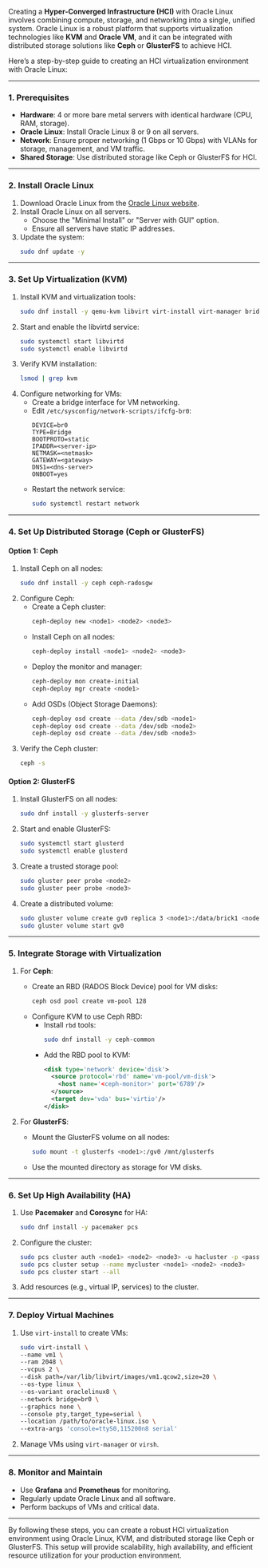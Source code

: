 Creating a **Hyper-Converged Infrastructure (HCI)** with Oracle Linux involves combining compute, storage, and networking into a single, unified system. Oracle Linux is a robust platform that supports virtualization technologies like **KVM** and **Oracle VM**, and it can be integrated with distributed storage solutions like **Ceph** or **GlusterFS** to achieve HCI.

Here’s a step-by-step guide to creating an HCI virtualization environment with Oracle Linux:

---

### **1. Prerequisites**
- **Hardware**: 4 or more bare metal servers with identical hardware (CPU, RAM, storage).
- **Oracle Linux**: Install Oracle Linux 8 or 9 on all servers.
- **Network**: Ensure proper networking (1 Gbps or 10 Gbps) with VLANs for storage, management, and VM traffic.
- **Shared Storage**: Use distributed storage like Ceph or GlusterFS for HCI.

---

### **2. Install Oracle Linux**
1. Download Oracle Linux from the [Oracle Linux website](https://www.oracle.com/linux/).
2. Install Oracle Linux on all servers.
   - Choose the "Minimal Install" or "Server with GUI" option.
   - Ensure all servers have static IP addresses.
3. Update the system:
   ```bash
   sudo dnf update -y
   ```

---

### **3. Set Up Virtualization (KVM)**
1. Install KVM and virtualization tools:
   ```bash
   sudo dnf install -y qemu-kvm libvirt virt-install virt-manager bridge-utils
   ```
2. Start and enable the libvirtd service:
   ```bash
   sudo systemctl start libvirtd
   sudo systemctl enable libvirtd
   ```
3. Verify KVM installation:
   ```bash
   lsmod | grep kvm
   ```
4. Configure networking for VMs:
   - Create a bridge interface for VM networking.
   - Edit `/etc/sysconfig/network-scripts/ifcfg-br0`:
     ```
     DEVICE=br0
     TYPE=Bridge
     BOOTPROTO=static
     IPADDR=<server-ip>
     NETMASK=<netmask>
     GATEWAY=<gateway>
     DNS1=<dns-server>
     ONBOOT=yes
     ```
   - Restart the network service:
     ```bash
     sudo systemctl restart network
     ```

---

### **4. Set Up Distributed Storage (Ceph or GlusterFS)**
#### **Option 1: Ceph**
1. Install Ceph on all nodes:
   ```bash
   sudo dnf install -y ceph ceph-radosgw
   ```
2. Configure Ceph:
   - Create a Ceph cluster:
     ```bash
     ceph-deploy new <node1> <node2> <node3>
     ```
   - Install Ceph on all nodes:
     ```bash
     ceph-deploy install <node1> <node2> <node3>
     ```
   - Deploy the monitor and manager:
     ```bash
     ceph-deploy mon create-initial
     ceph-deploy mgr create <node1>
     ```
   - Add OSDs (Object Storage Daemons):
     ```bash
     ceph-deploy osd create --data /dev/sdb <node1>
     ceph-deploy osd create --data /dev/sdb <node2>
     ceph-deploy osd create --data /dev/sdb <node3>
     ```
3. Verify the Ceph cluster:
   ```bash
   ceph -s
   ```

#### **Option 2: GlusterFS**
1. Install GlusterFS on all nodes:
   ```bash
   sudo dnf install -y glusterfs-server
   ```
2. Start and enable GlusterFS:
   ```bash
   sudo systemctl start glusterd
   sudo systemctl enable glusterd
   ```
3. Create a trusted storage pool:
   ```bash
   sudo gluster peer probe <node2>
   sudo gluster peer probe <node3>
   ```
4. Create a distributed volume:
   ```bash
   sudo gluster volume create gv0 replica 3 <node1>:/data/brick1 <node2>:/data/brick2 <node3>:/data/brick3
   sudo gluster volume start gv0
   ```

---

### **5. Integrate Storage with Virtualization**
1. For **Ceph**:
   - Create an RBD (RADOS Block Device) pool for VM disks:
     ```bash
     ceph osd pool create vm-pool 128
     ```
   - Configure KVM to use Ceph RBD:
     - Install `rbd` tools:
       ```bash
       sudo dnf install -y ceph-common
       ```
     - Add the RBD pool to KVM:
       ```xml
       <disk type='network' device='disk'>
         <source protocol='rbd' name='vm-pool/vm-disk'>
           <host name='<ceph-monitor>' port='6789'/>
         </source>
         <target dev='vda' bus='virtio'/>
       </disk>
       ```

2. For **GlusterFS**:
   - Mount the GlusterFS volume on all nodes:
     ```bash
     sudo mount -t glusterfs <node1>:/gv0 /mnt/glusterfs
     ```
   - Use the mounted directory as storage for VM disks.

---

### **6. Set Up High Availability (HA)**
1. Use **Pacemaker** and **Corosync** for HA:
   ```bash
   sudo dnf install -y pacemaker pcs
   ```
2. Configure the cluster:
   ```bash
   sudo pcs cluster auth <node1> <node2> <node3> -u hacluster -p <password>
   sudo pcs cluster setup --name mycluster <node1> <node2> <node3>
   sudo pcs cluster start --all
   ```
3. Add resources (e.g., virtual IP, services) to the cluster.

---

### **7. Deploy Virtual Machines**
1. Use `virt-install` to create VMs:
   ```bash
   sudo virt-install \
   --name vm1 \
   --ram 2048 \
   --vcpus 2 \
   --disk path=/var/lib/libvirt/images/vm1.qcow2,size=20 \
   --os-type linux \
   --os-variant oraclelinux8 \
   --network bridge=br0 \
   --graphics none \
   --console pty,target_type=serial \
   --location /path/to/oracle-linux.iso \
   --extra-args 'console=ttyS0,115200n8 serial'
   ```
2. Manage VMs using `virt-manager` or `virsh`.

---

### **8. Monitor and Maintain**
- Use **Grafana** and **Prometheus** for monitoring.
- Regularly update Oracle Linux and all software.
- Perform backups of VMs and critical data.

---

By following these steps, you can create a robust HCI virtualization environment using Oracle Linux, KVM, and distributed storage like Ceph or GlusterFS. This setup will provide scalability, high availability, and efficient resource utilization for your production environment.
